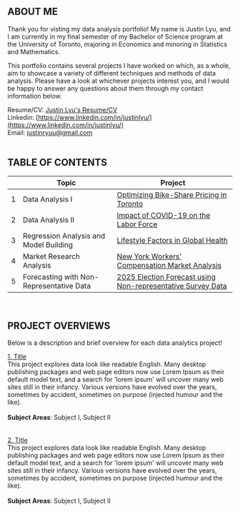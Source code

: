 ## ABOUT ME
Thank you for visting my data analysis portfolio! My name is Justin Lyu, and I am currently in my final semester of my Bachelor of Science program at the University of Toronto, majoring in Economics and minoring in Statistics and Mathematics. 

This portfolio contains several projects I have worked on which, as a whole, aim to showcase a variety of different techniques and methods of data analysis. Please have a look at whichever projects interest you, and I would be happy to answer any questions about them through my contact information below.

Resume/CV: [Justin Lyu's Resume/CV](https://drive.google.com/file/d/1Td0mtj0-hsXpPkrPLJIDG4fgMnF8hWPI/view?usp=sharing) <br />
Linkedin: [https://www.linkedin.com/in/justinlyu/](https://www.linkedin.com/in/justinlyu/) <br />
Email: justinryuu@gmail.com   
<br />

## TABLE OF CONTENTS

|        | Topic        | Project           |
| ------------- |-------------|-------------|
|1| Data Analysis I  | [Optimizing Bike-Share Pricing in Toronto](https://justinryuu.github.io/bike-share-pricing-analysis/) |
|2| Data Analysis II  | [Impact of COVID-19 on the Labor Force](https://justinryuu.github.io/covid-labor-force-analysis/) |
|3| Regression Analysis and Model Building  | [Lifestyle Factors in Global Health](https://justinryuu.github.io/lifestyle-factors-and-global-health-research/) |
|4| Market Research Analysis  | [New York Workers’ Compensation Market Analysis](https://justinryuu.github.io/Insurance-Market-Research-Analysis/) |
|5| Forecasting with Non-Representative Data  | [2025 Election Forecast using Non-representative Survey Data](https://justinryuu.github.io/2025-election-forecast/) |

<br />

## PROJECT OVERVIEWS
Below is a description and brief overview for each data analytics project!

[1. Title](https://github_link.com)<br />
This project explores data look like readable English. Many desktop publishing packages and web page editors now use Lorem Ipsum as their default model text, and a search for 'lorem ipsum' will uncover many web sites still in their infancy. Various versions have evolved over the years, sometimes by accident, sometimes on purpose (injected humour and the like).<br />
<br />
**Subject Areas**: Subject I, Subject II <br />
<br />
<br />
[2. Title](https://github_link.com)<br />
This project explores data look like readable English. Many desktop publishing packages and web page editors now use Lorem Ipsum as their default model text, and a search for 'lorem ipsum' will uncover many web sites still in their infancy. Various versions have evolved over the years, sometimes by accident, sometimes on purpose (injected humour and the like).<br />
<br />
**Subject Areas**:  Subject I, Subject II <br />
<br />
<br />



